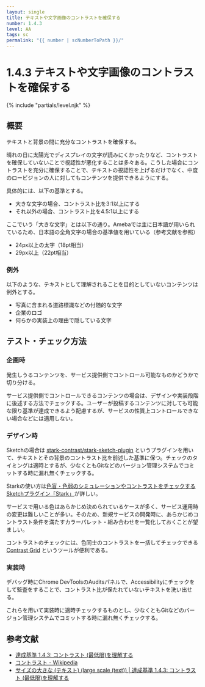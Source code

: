 ```yaml
---
layout: single
title: テキストや文字画像のコントラストを確保する
number: 1.4.3
level: AA
tags: sc
permalink: "{{ number | scNumberToPath }}/"
---
```


# 1.4.3 テキストや文字画像のコントラストを確保する

{% include "partials/level.njk" %}

## 概要

テキストと背景の間に充分なコントラストを確保する。

晴れの日に太陽光でディスプレイの文字が読みにくかったりなど、コントラストを確保していないことで視認性が悪化することは多々ある。こうした場合にコントラストを充分に確保することで、テキストの視認性を上げるだけでなく、中度のロービジョンの人に対してもコンテンツを提供できるようにする。

具体的には、以下の基準とする。

- 大きな文字の場合、コントラスト比を3:1以上にする
- それ以外の場合、コントラスト比を4.5:1以上にする

ここでいう「大きな文字」とは以下の通り。Amebaでは主に日本語が用いられているため、日本語の全角文字の場合の基準値を用いている（参考文献を参照）

- 24px以上の太字（18pt相当）
- 29px以上（22pt相当）

### 例外

以下のような、テキストとして理解されることを目的としていないコンテンツは例外とする。

- 写真に含まれる道路標識などの付随的な文字
- 企業のロゴ
- 何らかの実装上の理由で隠している文字

## テスト・チェック方法

### 企画時

発生しうるコンテンツを、サービス提供側でコントロール可能なものかどうかで切り分ける。

サービス提供側でコントロールできるコンテンツの場合は、デザインや実装段階に後述する方法でチェックする。ユーザーが投稿するコンテンツに対しても可能な限り基準が達成できるよう配慮するが、サービスの性質上コントロールできない場合などには適用しない。

### デザイン時

Sketchの場合は [stark-contrast/stark-sketch-plugin](https://github.com/stark-contrast/stark-sketch-plugin) というプラグインを用いて、テキストとその背景のコントラスト比を前述した基準に保つ。チェックのタイミングは適時とするが、少なくともGitなどのバージョン管理システムでコミットする時に漏れ無くチェックする。

Starkの使い方は[色盲・色弱のシミュレーションやコントラストをチェックするSketchプラグイン「Stark」](https://technical-creator.com/stark/)が詳しい。

サービスで用いる色はあらかじめ決められているケースが多く、サービス運用時の変更は難しいことが多い。そのため、新規サービスの開発時に、あらかじめコントラスト条件を満たすカラーパレット・組み合わせを一覧化しておくことが望ましい。

コントラストのチェックには、色同士のコントラストを一括してチェックできる [Contrast Grid](http://contrast-grid.eightshapes.com/) というツールが便利である。

### 実装時

デバッグ時にChrome DevToolsのAuditsパネルで、Accessibilityにチェックをして監査をすることで、コントラスト比が保たれていないテキストを洗い出せる。

これらを用いて実装時に適時チェックするものとし、少なくともGitなどのバージョン管理システムでコミットする時に漏れ無くチェックする。

## 参考文献

- [達成基準 1.4.3: コントラスト (最低限)を理解する](https://waic.jp/docs/WCAG21/Understanding/contrast-minimum.html)
- [コントラスト - Wikipedia](https://ja.wikipedia.org/wiki/コントラスト)
- [サイズの大きな (テキスト) (large scale (text)) | 達成基準 1.4.3: コントラスト (最低限)を理解する](https://waic.jp/translations/WCAG21/Understanding/contrast-minimum.html#dfn-large-scale)
